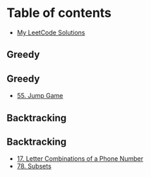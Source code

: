 # Table of contents

* [My LeetCode Solutions](README.md)

## Greedy

## Greedy <a id="greedy-1"></a>

* [55. Jump Game](greedy-1/55.-jump-game-1.md)

## Backtracking

## Backtracking <a id="backtracking-2"></a>

* [17. Letter Combinations of a Phone Number](backtracking-2/17.-letter-combinations-of-a-phone-number-1.md)
* [78. Subsets](backtracking-2/78.-subsets-2.md)